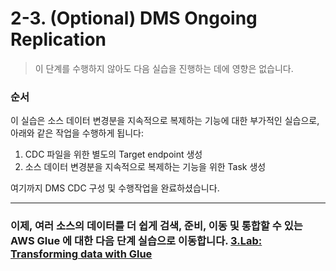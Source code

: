 # 2-3. (Optional) DMS Ongoing Replication

> 이 단계를 수행하지 않아도 다음 실습을 진행하는 데에 영향은 없습니다.

### 순서

이 실습은 소스 데이터 변경분을 지속적으로 복제하는 기능에 대한 부가적인 실습으로, 아래와 같은 작업을 수행하게 됩니다:

1. CDC 파일을 위한 별도의 Target endpoint 생성
2. 소스 데이터 변경분을 지속적으로 복제하는 기능을 위한 Task 생성

여기까지 DMS CDC 구성 및 수행작업을 완료하셨습니다.
*****
### 이제, 여러 소스의 데이터를 더 쉽게 검색, 준비, 이동 및 통합할 수 있는 AWS Glue 에 대한 다음 단계 실습으로 이동합니다.   [3.Lab: Transforming data with Glue](../detail/3.Lab:TransformingdatawithGlue.md) ###
